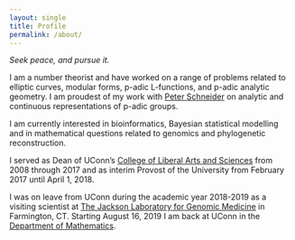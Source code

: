 ```yaml
---
layout: single
title: Profile
permalink: /about/
---
```


*Seek peace, and pursue it.*


I am a number theorist and have worked on a range of problems related to elliptic curves, modular forms, p-adic L-functions, and p-adic analytic geometry.  I am proudest of my work with [Peter Schneider](https://ivv5hpp.uni-muenster.de/u/pschnei2) on analytic and continuous representations of p-adic groups.

I am currently interested in bioinformatics, Bayesian statistical modelling and in mathematical questions related to genomics and phylogenetic reconstruction.

I served as Dean of UConn’s [College of Liberal Arts and Sciences](http://clas.uconn.edu)  from 2008 through 2017 and as interim Provost of the University from February 2017 until April 1, 2018.

I was on leave from UConn during the academic year 2018-2019 as a visiting scientist at [The Jackson Laboratory for Genomic Medicine](http://jax.org) in Farmington, CT.  Starting August 16, 2019 I am back at UConn in the [Department of Mathematics](http://math.uconn.edu).
